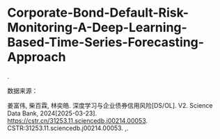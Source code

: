 # Corporate-Bond-Default-Risk-Monitoring-A-Deep-Learning-Based-Time-Series-Forecasting-Approach
.


数据来源：

姜富伟, 柴百霖, 林奕皓. 深度学习与企业债券信用风险[DS/OL]. V2. Science Data Bank, 2024[2025-03-23]. https://cstr.cn/31253.11.sciencedb.j00214.00053. CSTR:31253.11.sciencedb.j00214.00053.
,.
